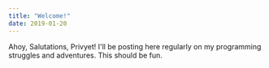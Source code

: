```yaml
---
title: "Welcome!"
date: 2019-01-20
---
```

Ahoy, Salutations, Privyet! I'll be posting here regularly on my programming struggles and adventures. This should be fun.
